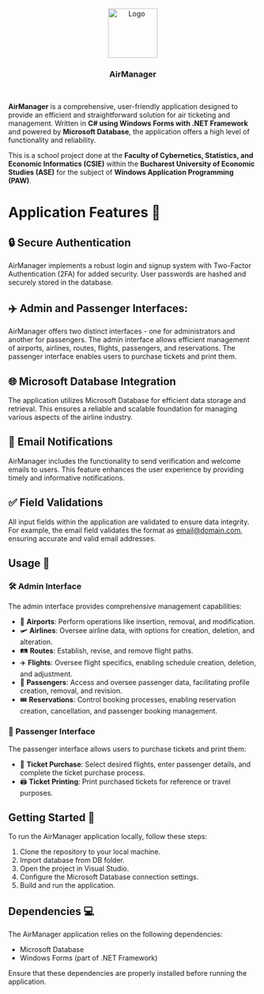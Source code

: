 <p align="center">
	<br>
    <img src="https://i.imgur.com/qW5Udoj.png" alt="Logo" width="100">
    <h3 align="center">AirManager</h3>
    <br>
</p

**AirManager** is a comprehensive, user-friendly application designed to provide an efficient and straightforward solution for air ticketing and management. Written in **C# using Windows Forms with .NET Framework** and powered by **Microsoft Database**, the application offers a high level of functionality and reliability.

This is a school project done at the **Faculty of Cybernetics, Statistics, and Economic Informatics (CSIE)** within the **Bucharest University of Economic Studies (ASE)** for the subject of **Windows Application Programming (PAW)**.

# Application Features 💪

## 🔒 Secure Authentication
 AirManager implements a robust login and signup system with Two-Factor Authentication (2FA) for added security. User passwords are hashed and securely stored in the database.

## ✈️ **Admin and Passenger Interfaces**: 
 AirManager offers two distinct interfaces - one for administrators and another for passengers. The admin interface allows efficient management of airports, airlines, routes, flights, passengers, and reservations. The passenger interface enables users to purchase tickets and print them. 

## 🌐 Microsoft Database Integration
 The application utilizes Microsoft Database for efficient data storage and retrieval. This ensures a reliable and scalable foundation for managing various aspects of the airline industry. 

## 📧 Email Notifications
 AirManager includes the functionality to send verification and welcome emails to users. This feature enhances the user experience by providing timely and informative notifications. 

## ✅ Field Validations
 All input fields within the application are validated to ensure data integrity. For example, the email field validates the format as email@domain.com, ensuring accurate and valid email addresses.

## Usage 👀

### 🛠️ Admin Interface
The admin interface provides comprehensive management capabilities:

 - 🛫 **Airports**: Perform operations like insertion, removal, and modification.
 - 🛩️ **Airlines**: Oversee airline data, with options for creation, deletion, and alteration.
 - 🛤️ **Routes**: Establish, revise, and remove flight paths.
 - ✈️ **Flights**: Oversee flight specifics, enabling schedule creation, deletion, and adjustment.
 - 👤 **Passengers**: Access and oversee passenger data, facilitating profile creation, removal, and revision.
 - 🎟️ **Reservations**: Control booking processes, enabling reservation creation, cancellation, and passenger booking management.

### 🧳 Passenger Interface
The passenger interface allows users to purchase tickets and print them: 

 - 🎫 **Ticket Purchase**: Select desired flights, enter passenger details, and complete the ticket purchase process. 
 - 🖨️ **Ticket Printing**: Print purchased tickets for reference or travel purposes.

## Getting Started 📝
To run the AirManager application locally, follow these steps:
1. Clone the repository to your local machine.
2. Import database from DB folder.
3. Open the project in Visual Studio.
5. Configure the Microsoft Database connection settings.
6. Build and run the application.

## Dependencies 💻
The AirManager application relies on the following dependencies:
- Microsoft Database
- Windows Forms (part of .NET Framework)

Ensure that these dependencies are properly installed before running the application.

